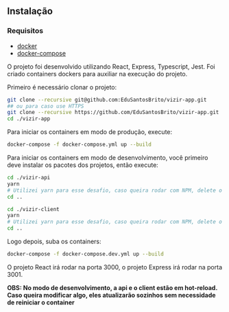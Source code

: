 ## Instalação

### Requisitos

- [docker](https://docs.docker.com/install/)
- [docker-compose](https://docs.docker.com/compose/install/)

O projeto foi desenvolvido utilizando React, Express, Typescript, Jest. Foi criado containers dockers para auxiliar na execução do projeto.

Primeiro é necessário clonar o projeto:

```bash
git clone --recursive git@github.com:EduSantosBrito/vizir-app.git
## ou para caso use HTTPS
git clone --recursive https://github.com/EduSantosBrito/vizir-app.git
cd ./vizir-app
```

Para iniciar os containers em modo de produção, execute:

```bash
docker-compose -f docker-compose.yml up --build
```

Para iniciar os containers em modo de desenvolvimento, você primeiro deve instalar os pacotes dos projetos, então execute:

```bash
cd ./vizir-api
yarn
# Utilizei yarn para esse desafio, caso queira rodar com NPM, delete o arquivo yarn.lock para evitar conflitos de pacotes e rode npm install
cd ..
```

```bash
cd ./vizir-client
yarn
# Utilizei yarn para esse desafio, caso queira rodar com NPM, delete o arquivo yarn.lock para evitar conflitos de pacotes e rode npm install
cd ..
```

Logo depois, suba os containers:



```bash
docker-compose -f docker-compose.dev.yml up --build
```

O projeto React irá rodar na porta 3000, o projeto Express irá rodar na porta 3001.

**OBS: No modo de desenvolvimento, a api e o client estão em hot-reload. Caso queira modificar algo, eles atualizarão sozinhos sem necessidade de reiniciar o container**